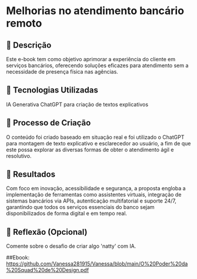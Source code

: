 # Melhorias no atendimento bancário remoto 

## 📒 Descrição
Este e-book tem como objetivo aprimorar a experiência do cliente em serviços bancários, oferecendo soluções eficazes para atendimento sem a necessidade de presença física nas agências.

## 🤖 Tecnologias Utilizadas
IA Generativa ChatGPT para criação de textos explicativos

## 🧐 Processo de Criação
O conteúdo foi criado baseado em situação real e foi utilizado o ChatGPT para montagem de texto explicativo e esclarecedor ao usuário, a fim de que este possa explorar as diversas formas de obter o atendimento ágil e resolutivo.

## 🚀 Resultados
Com foco em inovação, acessibilidade e segurança, a proposta engloba a implementação de ferramentas como assistentes virtuais, integração de sistemas bancários via APIs, autenticação multifatorial e suporte 24/7, garantindo que todos os serviços essenciais do banco sejam disponibilizados de forma digital e em tempo real.

## 💭 Reflexão (Opcional)
Comente sobre o desafio de criar algo 'natty' com IA.

##Ebook: https://github.com/Vanessa281915/Vanessa/blob/main/O%20Poder%20da%20Squad%20de%20Design.pdf
